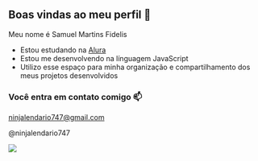 ## Boas vindas ao meu perfil 💙

Meu nome é Samuel Martins Fidelis

- Estou estudando na [Alura](https://www.alura.com.br)
- Estou me desenvolvendo na línguagem JavaScript
- Utilizo esse espaço para minha organização e compartilhamento dos meus projetos desenvolvidos

### Você entra em contato comigo 📫

ninjalendario747@gmail.com

@ninjalendario747

![](https://media.tenor.com/iqyhP4D5ygAAAAAi/emoji-smile.gif)


